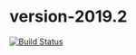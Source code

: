 # version-2019.2

[![Build Status](https://travis-ci.org/valefaraz/version-2019.2.svg?branch=master)](https://travis-ci.org/valefaraz/version-2019.2)
